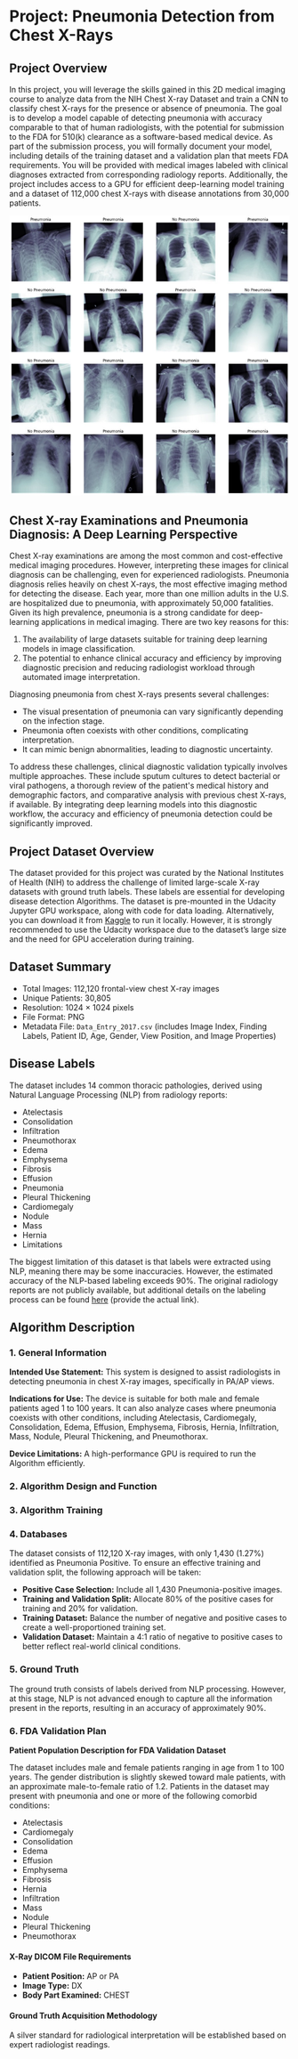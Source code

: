 # Project: Pneumonia Detection from Chest X-Rays

## Project Overview

In this project, you will leverage the skills gained in this 2D medical imaging course to analyze data from the NIH Chest X-ray Dataset and train a CNN to classify chest X-rays for the presence or absence of pneumonia. The goal is to develop a model capable of detecting pneumonia with accuracy comparable to that of human radiologists, with the potential for submission to the FDA for 510(k) clearance as a software-based medical device. As part of the submission process, you will formally document your model, including details of the training dataset and a validation plan that meets FDA requirements. You will be provided with medical images labeled with clinical diagnoses extracted from corresponding radiology reports. Additionally, the project includes access to a GPU for efficient deep-learning model training and a dataset of 112,000 chest X-rays with disease annotations from 30,000 patients.

![Chest_X_Ray](https://github.com/1Px-Vision/AI_for_Healthcare/blob/main/Project%20Pneumonia%20Detection%20from%20Chest%20X-Rays/Chest_X_Ray.jpg)

## Chest X-ray Examinations and Pneumonia Diagnosis: A Deep Learning Perspective

Chest X-ray examinations are among the most common and cost-effective medical imaging procedures. However, interpreting these images for clinical diagnosis can be challenging, even for experienced radiologists. Pneumonia diagnosis relies heavily on chest X-rays, the most effective imaging method for detecting the disease. Each year, more than one million adults in the U.S. are hospitalized due to pneumonia, with approximately 50,000 fatalities. Given its high prevalence, pneumonia is a strong candidate for deep-learning applications in medical imaging. There are two key reasons for this:

1. The availability of large datasets suitable for training deep learning models in image classification.
2. The potential to enhance clinical accuracy and efficiency by improving diagnostic precision and reducing radiologist workload through automated image interpretation.

Diagnosing pneumonia from chest X-rays presents several challenges:

* The visual presentation of pneumonia can vary significantly depending on the infection stage.
* Pneumonia often coexists with other conditions, complicating interpretation.
* It can mimic benign abnormalities, leading to diagnostic uncertainty.

To address these challenges, clinical diagnostic validation typically involves multiple approaches. These include sputum cultures to detect bacterial or viral pathogens, a thorough review of the patient's medical history and demographic factors, and comparative analysis with previous chest X-rays, if available. By integrating deep learning models into this diagnostic workflow, the accuracy and efficiency of pneumonia detection could be significantly improved.

## Project Dataset Overview

The dataset provided for this project was curated by the National Institutes of Health (NIH) to address the challenge of limited large-scale X-ray datasets with ground truth labels. These labels are essential for developing disease detection Algorithms. The dataset is pre-mounted in the Udacity Jupyter GPU workspace, along with code for data loading. Alternatively, you can download it from [Kaggle](https://www.kaggle.com/datasets/nih-chest-xrays/data) to run it locally. However, it is strongly recommended to use the Udacity workspace due to the dataset’s large size and the need for GPU acceleration during training.

## Dataset Summary
* Total Images: 112,120 frontal-view chest X-ray images
* Unique Patients: 30,805
* Resolution: 1024 × 1024 pixels
* File Format: PNG
* Metadata File: ````Data_Entry_2017.csv```` (includes Image Index, Finding Labels, Patient ID, Age, Gender, View Position, and Image Properties)

## Disease Labels
The dataset includes 14 common thoracic pathologies, derived using Natural Language Processing (NLP) from radiology reports:

* Atelectasis
* Consolidation
* Infiltration
* Pneumothorax
* Edema
* Emphysema
* Fibrosis
* Effusion
* Pneumonia
* Pleural Thickening
* Cardiomegaly
* Nodule
* Mass
* Hernia
* Limitations
  
The biggest limitation of this dataset is that labels were extracted using NLP, meaning there may be some inaccuracies. However, the estimated accuracy of the NLP-based labeling exceeds 90%. The original radiology reports are not publicly available, but additional details on the labeling process can be found [here](https://arxiv.org/abs/1705.02315) (provide the actual link).

## Algorithm Description

### 1. General Information
**Intended Use Statement:**
This system is designed to assist radiologists in detecting pneumonia in chest X-ray images, specifically in PA/AP views.

**Indications for Use:**
The device is suitable for both male and female patients aged 1 to 100 years. It can also analyze cases where pneumonia coexists with other conditions, including Atelectasis, Cardiomegaly, Consolidation, Edema, Effusion, Emphysema, Fibrosis, Hernia, Infiltration, Mass, Nodule, Pleural Thickening, and Pneumothorax.

**Device Limitations:**
A high-performance GPU is required to run the Algorithm efficiently.

### 2. Algorithm Design and Function

### 3. Algorithm Training

### 4. Databases

The dataset consists of 112,120 X-ray images, with only 1,430 (1.27%) identified as Pneumonia Positive. To ensure an effective training and validation split, the following approach will be taken:

* **Positive Case Selection:** Include all 1,430 Pneumonia-positive images.
* **Training and Validation Split:** Allocate 80% of the positive cases for training and 20% for validation.
* **Training Dataset:** Balance the number of negative and positive cases to create a well-proportioned training set.
* **Validation Dataset:** Maintain a 4:1 ratio of negative to positive cases to better reflect real-world clinical conditions.

### 5. Ground Truth
The ground truth consists of labels derived from NLP processing. However, at this stage, NLP is not advanced enough to capture all the information present in the reports, resulting in an accuracy of approximately 90%.

### 6. FDA Validation Plan

**Patient Population Description for FDA Validation Dataset**

The dataset includes male and female patients ranging in age from 1 to 100 years. The gender distribution is slightly skewed toward male patients, with an approximate male-to-female ratio of 1.2. Patients in the dataset may present with pneumonia and one or more of the following comorbid conditions:

* Atelectasis
* Cardiomegaly
* Consolidation
* Edema
* Effusion
* Emphysema
* Fibrosis
* Hernia
* Infiltration
* Mass
* Nodule
* Pleural Thickening
* Pneumothorax

#### X-Ray DICOM File Requirements
* **Patient Position:** AP or PA
* **Image Type:** DX
* **Body Part Examined:** CHEST

#### Ground Truth Acquisition Methodology
A silver standard for radiological interpretation will be established based on expert radiologist readings.
